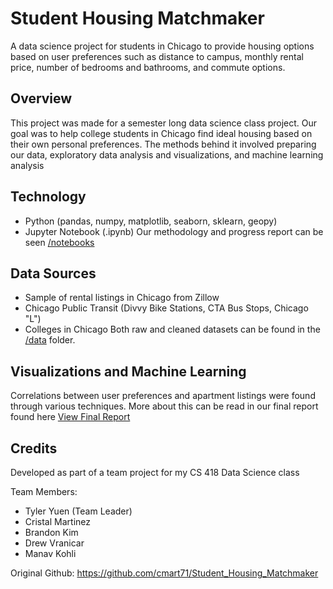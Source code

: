 # Student Housing Matchmaker
A data science project for students in Chicago to provide housing options based on user preferences such as distance to campus, monthly rental price, number of bedrooms and bathrooms, and commute options.

## Overview
This project was made for a semester long data science class project. Our goal was to help college students in Chicago find ideal housing based on their own personal preferences. The methods behind it involved preparing our data, exploratory data analysis and visualizations, and machine learning analysis

## Technology
- Python (pandas, numpy, matplotlib, seaborn, sklearn, geopy)
- Jupyter Notebook (.ipynb)
Our methodology and progress report can be seen [/notebooks](https://github.com/tyuentech/Student-Housing-Matchmaker/tree/main/notebooks)

## Data Sources
- Sample of rental listings in Chicago from Zillow
- Chicago Public Transit (Divvy Bike Stations, CTA Bus Stops, Chicago "L")
- Colleges in Chicago
Both raw and cleaned datasets can be found in the [/data](https://github.com/tyuentech/Student-Housing-Matchmaker/tree/main/data) folder.

## Visualizations and Machine Learning
Correlations between user preferences and apartment listings were found through various techniques. More about this can be read in our final report found here [View Final Report](https://github.com/tyuentech/Student-Housing-Matchmaker/blob/main/Student%20Housing%20Matchmaker%20Report.pdf)

## Credits
Developed as part of a team project for my CS 418 Data Science class

Team Members:
- Tyler Yuen (Team Leader)
- Cristal Martinez
- Brandon Kim
- Drew Vranicar
- Manav Kohli

Original Github: https://github.com/cmart71/Student_Housing_Matchmaker